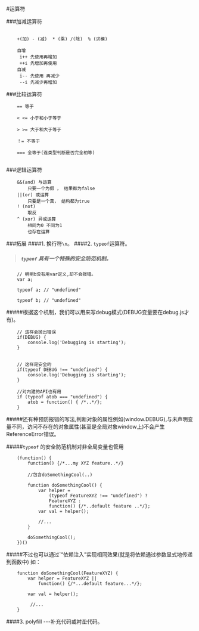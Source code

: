 #运算符

###加减运算符
```
	
	+(加) - (减)  * (乘) /(除)  % (求模) 
	
	自增
	 i++ 先使用再增加
	 ++i 先增加再使用
	自减
	 i-- 先使用 再减少
	 --i 先减少再增加
```

###比较运算符

```
	== 等于
			
	< <= 小于和小于等于
		
	> >= 大于和大于等于
	
	！= 不等于
	
	=== 全等于(连类型判断是否完全相等)
			
```

###逻辑运算符

```
	&&(and) 与运算
		只要一个为假 ， 结果都为false
	||(or) 或运算
		只要是一个真， 结构都为true
	! (not)
		取反
	^ (xor) 异或运算
		相同为0 不同为1
		也存在运算
```

###拓展
####1. 换行符`\n`。
####2. `typeof`运算符。

>##### `typeof` 具有一个特殊的安全防范机制。

```
	// 明明b没有用var定义,却不会报错。
	var a;
	
	typeof a; // "undefined"
	
	typeof b; // "undefined"
```

#####根据这个机制，我们可以用来写debug模式(DEBUG变量要在debug.js才有)。
```
	// 这样会抛出错误
	if(DEBUG) {
		console.log('Debugging is starting');
	}
	
	
	// 这样是安全的
	if(typeof DEBUG !== "undefined") {
		console.log('Debugging is starting');
	}
	
	//对内建的API也有用
	if (typeof atob === "undefined") {
		atob = function() { /*..*/};
	}
```

#####还有种预防报错的写法,判断对象的属性例如(window.DEBUG),与未声明变量不同，访问不存在的对象属性(甚至是全局对象window上)不会产生ReferenceError错误。

#####`typeof` 的安全防范机制对非全局变量也管用
```
	(function() {
		function() {/*...my XYZ feature..*/}
		
		//包含doSomethingCool(..)
		
		function doSomethingCool() {
			var helper = 
				(typeof FeatureXYZ !== "undefined") ? 
				FeatureXYZ :
				function() {/*..default feature ..*/};
			var val = helper();
			
			//...
		}
		
		doSomethingCool();
	})()
```
#####不过也可以通过`“依赖注入”实现相同效果(就是将依赖通过参数显式地传递到函数中) 如：
```
	function doSomethingCool(FeatureXYZ) {
		var helper = FeatureXYZ || 
			function() {/*...default feature...*/};
		
		var val = helper();
		
		 //...
	}
```





####3. polyfill ---补充代码或衬垫代码。


